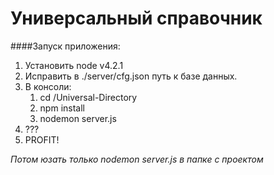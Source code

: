 # Универсальный справочник

####Запуск приложения:
1. Установить node v4.2.1
2. Исправить в ./server/cfg.json путь к базе данных.
3. В консоли:
    1. cd /Universal-Directory
    2. npm install
    3. nodemon server.js
3. ???
4. PROFIT!

*Потом юзать только nodemon server.js в папке с проектом*